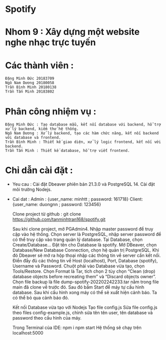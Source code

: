 # Spotify

# Nhom 9 : Xây dựng một website nghe nhạc trực tuyến
# Các thành viên : 
    Đặng Minh Đức 20183709
    Ngô Nam Dương 20180058
    Trần Bình Minh 20180138
    Trần Tấn Minh 20183802

# Phân công nhiệm vụ : 
    Đặng Minh Đức : Tạo database mẫu, kết nối database với backend, hỗ trợ xử lý backend, kiểm thử hệ thống.
    Ngô Nam Dương : Xử lý backend, tạo các hàm chức năng, kết nối backend với database và frontend.
    Trần Bình Minh : Thiết kế giao diện, xử lý logic frontend, kết nối với backend. 
    Trần Tấn Minh : Thiết kế database, hỗ trợ viết frontend.

# Chỉ dẫn cài đặt : 
- Yeu cau : 
    Cài đặt Dbeaver phiên bản 21.3.0 và PostgreSQL 14.
    Cài đặt môi trường Nodejs.
- Cai dat : 
    Admin : {user_name: minhtt ; password: 161718}
    Client: {user_name: duongnn ; password: 123456}

    
    Clone project từ github : git clone https://github.com/tanminhtran168/spotify.git

    Sau khi clone project, mở PGAdmin4. Nhập master password để truy cập vào hệ thống.
    Chọn server là PostgreSQL, nhập server password để có thể truy cập vào trang quản lý database.
    Tại Database, chọn Create/Database… Đặt tên cho Database là spotify.
    Mở DBeaver, chọn Database/New Database Connection, chọn hệ quản trị PostgreSQL. Khi đó Dbeaver sẽ mở ra hộp thoại nhập các thông tin về server cần kết nối. Điền đầy đủ các thông tin về Host (localhost), Port, Database (spotify), Username và Password.
    Chuột phải vào Database vừa tạo, chọn Tools/Restore. Chọn Format là Tar, tích chọn 2 tùy chọn “Clean (drop) database objects before recreating  them” và “Discard objects owner”. Chọn file backup là file dump-spotify-202202242233.tar nằm trong file main đã clone về trước đó. Sau đó bấm Start để máy tự cấu hình database. Sau khi cấu hình xong máy có thể sẽ xuất hiện cảnh báo. Ta có thể bỏ qua cảnh báo đó.

    Kết nối Database vừa tạo với Nodejs 
	    Tạo file config.js 
	    Sửa file config.js theo files config-example.js, chỉnh sửa tên tên user, tên database và password theo cấu hình của máy. 

    Trong Terminal của IDE: 
        npm i 
        npm start
    Hệ thống sẽ chạy trên localhost:5000